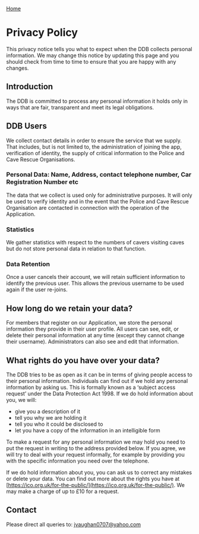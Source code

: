 [Home](https://jvaughan0707.github.io/DDB-Pages)

# Privacy Policy

This privacy notice tells you what to expect when the DDB collects personal information. We may change this notice by updating this page and you should check from time to time to ensure that you are happy with any changes.

## Introduction

The DDB is committed to process any personal information it holds only in ways that are fair, transparent and meet its legal obligations.

## DDB Users

We collect contact details in order to ensure the service that we supply.
That includes, but is not limited to, the administration of joining the app, verification of identity, the supply of critical information to the Police and Cave Rescue Organisations.

### Personal Data: Name, Address, contact telephone number, Car Registration Number etc

The data that we collect is used only for administrative purposes.  It will only be used to verify identity and in the event that the Police and Cave Rescue Organisation are contacted in connection with the operation of the Application.

### Statistics

We gather statistics with respect to the numbers of cavers visiting caves but do not store personal data in relation to that function.

### Data Retention
Once a user cancels their account, we will retain sufficient information to identify the previous user. This allows the previous username to be used again if the user re-joins.

## How long do we retain your data?
For members that register on our Application, we store the personal information they provide in their user profile. All users can see, edit, or delete their personal information at any time (except they cannot change their username). Administrators can also see and edit that information.

## What rights do you have over your data?
The DDB tries to be as open as it can be in terms of giving people access to their personal information. Individuals can find out if we hold any personal information by asking us. This is formally known as a ‘subject access request’ under the Data Protection Act 1998. If we do hold information about you, we will:

* give you a description of it
* tell you why we are holding it
* tell you who it could be disclosed to
* let you have a copy of the information in an intelligible form

To make a request for any personal information we may hold you need to put the request in writing to the address provided below.
If you agree, we will try to deal with your request informally, for example by providing you with the specific information you need over the telephone.

If we do hold information about you, you can ask us to correct any mistakes or delete your data. You can find out more about the rights you have at [https://ico.org.uk/for-the-public/](https://ico.org.uk/for-the-public/).
We may make a charge of up to £10 for a request.

## Contact

Please direct all queries to:
[jvaughan0707@yahoo.com](mailto:jvaughan0707@yahoo.com)
